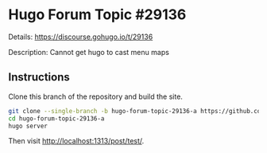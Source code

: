 # Hugo Forum Topic #29136

Details: <https://discourse.gohugo.io/t/29136>

Description: Cannot get hugo to cast menu maps

## Instructions

Clone this branch of the repository and build the site.

```bash
git clone --single-branch -b hugo-forum-topic-29136-a https://github.com/jmooring/hugo-testing hugo-forum-topic-29136-a
cd hugo-forum-topic-29136-a
hugo server
```

Then visit <http://localhost:1313/post/test/>.

